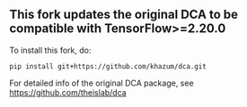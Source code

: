 ## This fork updates the original DCA to be compatible with TensorFlow>=2.20.0

To install this fork, do:

`pip install git+https://github.com/khazum/dca.git`


For detailed info of the original DCA package, see https://github.com/theislab/dca  
